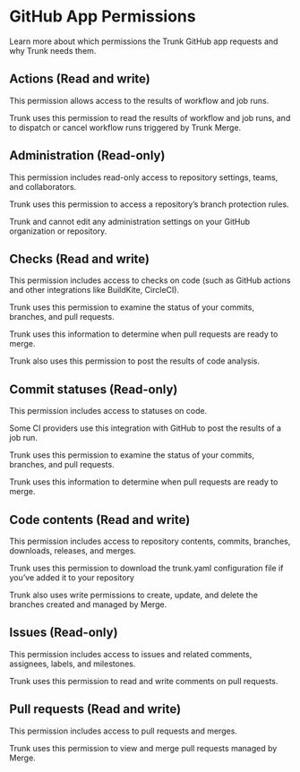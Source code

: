 # GitHub App Permissions

Learn more about which permissions the Trunk GitHub app requests and why Trunk needs them.

## Actions (Read and write)

This permission allows access to the results of workflow and job runs.

Trunk uses this permission to read the results of workflow and job runs, and to dispatch or cancel workflow runs triggered by Trunk Merge.

## Administration (Read-only)

This permission includes read-only access to repository settings, teams, and collaborators.

Trunk uses this permission to access a repository’s branch protection rules.

Trunk and cannot edit any administration settings on your GitHub organization or repository.

## Checks (Read and write)

This permission includes access to checks on code (such as GitHub actions and other integrations like BuildKite, CircleCI).

Trunk uses this permission to examine the status of your commits, branches, and pull requests.

Trunk uses this information to determine when pull requests are ready to merge.

Trunk also uses this permission to post the results of code analysis.

## Commit statuses (Read-only)

This permission includes access to statuses on code.

Some CI providers use this integration with GitHub to post the results of a job run.

Trunk uses this permission to examine the status of your commits, branches, and pull requests.

Trunk uses this information to determine when pull requests are ready to merge.

## Code contents (Read and write)

This permission includes access to repository contents, commits, branches, downloads, releases, and merges.

Trunk uses this permission to download the trunk.yaml configuration file if you’ve added it to your repository

Trunk also uses write permissions to create, update, and delete the branches created and managed by Merge.

## Issues (Read-only)

This permission includes access to issues and related comments, assignees, labels, and milestones.

Trunk uses this permission to read and write comments on pull requests.

## Pull requests (Read and write)

This permission includes access to pull requests and merges.

Trunk uses this permission to view and merge pull requests managed by Merge.
